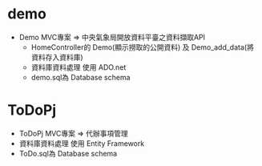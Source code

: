 # demo
- Demo MVC專案 => 中央氣象局開放資料平臺之資料擷取API
  - HomeController的 Demo(顯示撈取的公開資料) 及 Demo_add_data(將資料存入資料庫)
  - 資料庫資料處理 使用 ADO.net 
  - demo.sql為 Database schema

# ToDoPj
- ToDoPj MVC專案 => 代辦事項管理
- 資料庫資料處理 使用 Entity Framework
- ToDo.sql為 Database schema
  
